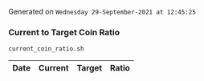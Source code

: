 Generated on `Wednesday 29-September-2021 at 12:45:25`

### Current to Target Coin Ratio
`current_coin_ratio.sh`

Date|Current|Target|Ratio
---|---|---|---
